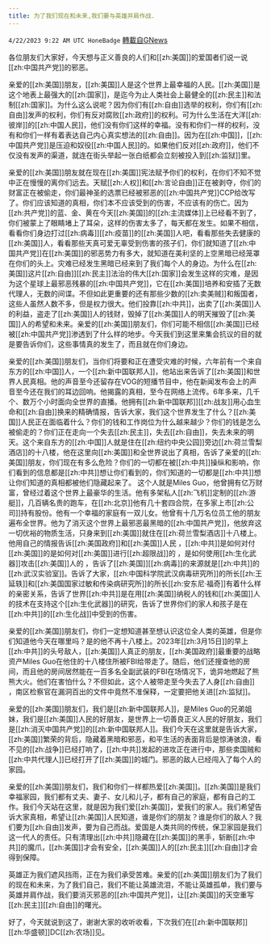 ```yaml
---
title: 为了我们现在和未来,我们要与英雄并肩作战.
---
```

`4/22/2023 9:22 AM UTC HoneBadge` [轉載自GNews](https://gnews.org/articles/1246401)

 各位朋友们大家好，今天想与正义善良的人们和[[zh:美国]]的爱国者们说一说[[zh:中国共产党]]的邪恶。

亲爱的[[zh:美国]]朋友，[[zh:美国]]人是这个世界上最幸福的人民。[[zh:美国]]是这个地表上最强大的[[zh:国家]]，是迄今为止人类社会上最健全的[[zh:民主]]和法制[[zh:国家]]。为什么这么说呢？因为你们有[[zh:自由]]选举的权利，你们有[[zh:自由]]发声的权利，你们有反对腐败[[zh:政府]]的权利。可为什么生活在大洋[[zh:彼岸]]的[[zh:中国人民]]，他们没有你们这样的幸福。没有和你们一样的权利，没有和你们一样有着表达自己内心真实想法的[[zh:自由]]。因为在[[zh:中国]]，[[zh:中国共产党]]是压迫和奴役[[zh:中国人民]]的。如果他们反对[[zh:政府]]，他们不仅没有发声的渠道，就连在街头举起一张白纸都会立刻被投入到[[zh:监狱]]里。

亲爱的[[zh:美国]]朋友就在现在[[zh:美国]]宪法赋予你们的权利，在你们不知不觉中正在慢慢的离你们远去。天赋[[zh:人权]]和[[zh:言论自由]]正在被剥夺，你们的财富正在被偷走，你们最神圣的选票已经被邪恶的[[zh:中国共产党]]CCP给改写了。你们应该知道的真相，你们本不应该受到的伤害，不应该有的伤亡。因为[[zh:共产党]]的蓝、金、黄在今天[[zh:美国]]的[[zh:主流媒体]]上已经看不到了，你们被蒙上了眼睛堵上了耳朵，这样的伤害太多了，每天都在发生。如果不相信，看看你们身边打过[[zh:病毒]][[zh:疫苗]]的[[zh:美国]]人吧，看看那些失去健康的[[zh:美国]]人，看看那些天真可爱无辜受到伤害的孩子们，你们就知道了[[zh:中国共产党]]在[[zh:美国]]的邪恶势力有多大，就知道在美利坚的上空黑暗已经笼罩在你们的头上。灾难已经发生黑暗已经来到了我们每个人的身边。为什么在[[zh:美国]]这片[[zh:自由]][[zh:民主]]法治的伟大[[zh:国家]]会发生这样的灾难，是因为这个星球上最邪恶残暴的[[zh:中国共产党]]，它在[[zh:美国]]培养和安插了无数代理人，无数的间谍。不但如此更重要的还有那些少数的[[zh:卖美贼]]和叛国者，这些人虽然人数不多，但是权力很大。他们投靠[[zh:中共]]，出卖了[[zh:美国]]人的利益，盗走了[[zh:美国]]人的钱财，毁掉了[[zh:美国]]人的明天摧毁了[[zh:美国]]人的希望和未来。亲爱的[[zh:美国]]朋友们，你们可能不相信[[zh:美国]]已经被[[zh:中国共产党]]渗透到了什么样的地步。今天我们到这里来集会抗议的目的就是要告诉你们，这些事情真的发生了，而且就在你们身边。

亲爱的[[zh:美国]]朋友们，当你们将要和正在遭受灾难的时候，六年前有一个来自东方的[[zh:中国]]人，一个[[zh:新中国联邦人]]，他站出来告诉了[[zh:美国]]和世界人民真相。他的声音至今还留存在VOG的短播节目中，他在新闻发布会上的声音至今还在我们的耳边回响。他揭露的真相，至今在网络上流传。6年多来，几千个、数万个小时面向全世界的直播。他拥有[[zh:新中国联邦]][[zh:战友]]用心血生命和[[zh:自由]]换来的精确情报，告诉大家，我们这个世界发生了什么？[[zh:美国]]人民正在面临着什么？你们的钱和工作岗位为什么越来越少？你们的钱是怎么被偷走的？你们正在走向一个失去[[zh:民主]]，失去[[zh:自由]]，失去未来的明天。这个来自东方的[[zh:中国]]人就是住在[[zh:纽约中央公园]]旁边[[zh:荷兰雪梨酒店]]的十八楼，他在这里向[[zh:美国]]和全世界说出了真相，告诉了亲爱的[[zh:美国]]朋友，你们现在有多么危险？你们的一切都在被[[zh:中共]]操纵和影响，你们看到的信息都是[[zh:中共]]想让你们看到的，你们知道的一切都是[[zh:中共]]想让你们知道的真相都被他们隐藏起来了。
这个人就是Miles Guo，他曾拥有亿万财富，曾经过着这个世界上最豪华的生活。他有多架私人[[zh:飞机]]定制的[[zh:游艇]]，几百辆名贵的跑车，在[[zh:北京]]他有几十套四合院，在多家上市[[zh:公司]]持有股份。他有一个幸福的家庭有一双儿女。他曾有十几万名位员工他的朋友遍布全世界。他为了消灭这个世界上最邪恶最黑暗的[[zh:中国共产党]]，他放弃这一切优裕的物质生活，只身来到[[zh:美国]]就住在[[zh:荷兰雪梨酒店]]十八楼上。他用自己的情报告诉[[zh:美国政府]]和[[zh:美国]]人民 ，[[zh:中共]]是如何对付[[zh:美国]]的是如何对[[zh:美国]]进行[[zh:超限战]]的 ，是如何使用[[zh:生化武器]]攻击[[zh:美国]]人的 ，告诉了[[zh:美国]][[zh:病毒]]的来源就是[[zh:中共]]的[[zh:武汉实验室]]。告诉了大家，[[zh:中国科学院武汉病毒研究所]]的所长[[zh:王延轶]]和[[zh:美国国家过敏和传染病研究所]]的所长[[zh:安东尼·福奇]]有着什么样的亲密关系，告诉了世界[[zh:中共]]是在用[[zh:美国]]纳税人的钱和[[zh:美国]]人的技术在支持这个[[zh:生化武器]]的研究，告诉了世界你们的家人和孩子是在[[zh:中共]]的[[zh:生化战]]中受到的伤害。

亲爱的[[zh:美国]]朋友们，你们一定想知道甚至想认识这位全人类的英雄，但是你们知道他今天在哪里吗？是的他不再十八楼上。2023年[[zh:3月15日]]的早上[[zh:中共]]的头号敌人，[[zh:美国]]人真正的朋友，[[zh:美国政府]]最重要的战略资产Miles Guo在他住的十八楼住所被FBI给带走了。随后，他们还搜查他的房间，而且他的房间居然能在一百多名全副武装的FBI在场情况下，诡异地燃起了熊熊大火。他们在害怕什么？不但如此，这个人被带走至今失去了人身[[zh:自由]] ，南区检察官在漏洞百出的文件中竟然不准保释，一定要把他关进[[zh:监狱]]。

亲爱的[[zh:美国]]朋友们，我们是[[zh:新中国联邦人]]，是Miles Guo的兄弟姐妹，我们是[[zh:美国]]人民的好朋友，是世界上一切善良正义人民的好朋友，我们是[[zh:消灭中国共产党]]的[[zh:新中国联邦人]]。我们今天在这里就是告诉大家，[[zh:美国]]繁荣的背后，隐藏着黑暗和邪恶，和平生活的表面背后是惊涛骇浪，看不见的[[zh:战争]]已经打响了，[[zh:中共]]发起的进攻正在进行中，那些卖国贼和[[zh:中共代理人]]已经打开了[[zh:美国]]的城门。邪恶的敌人已经闯入了每个人的家园。

亲爱的[[zh:美国]]朋友们，我们和你们一样都热爱[[zh:美国]]。[[zh:美国]]是我们幸福家园，我们都有丈夫、妻子、女儿和儿子，都有自己的家庭，都有自己的工作。我们今天站在这里，就是因为我们爱[[zh:美国]]，爱我们的家人。我们希望告诉大家真相，希望让[[zh:美国]]人民知道，谁是你们的朋友？谁是你们的敌人？我们要为[[zh:自由]]发声，要为自己而战。爱国是人类共同的传统，保卫家园是我们这一代人的责任。只有清理出[[zh:中共]]隐藏在[[zh:美国]]的黑手，斩断[[zh:中共]]的魔爪，[[zh:美国]]才会有安全，[[zh:美国]]人的[[zh:民主]][[zh:自由]]才会得到保障。

英雄正为我们遮风挡雨，正在为我们承受苦难。亲爱的[[zh:美国]]朋友们为了我们的现在和未来，为了我们自己，我们不能让英雄流泪，不能让英雄孤单，我们要与英雄并肩作战，我们要消灭邪恶的[[zh:中国共产党]]，让[[zh:美国]]的天空重写[[zh:民主]][[zh:自由]]的曙光。

  好了，今天就说到这了，谢谢大家的收听收看，下次我们在[[zh:新中国联邦]][[zh:华盛顿]]DC[[zh:农场]]见。
